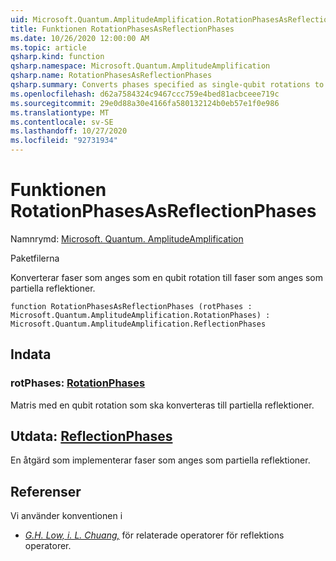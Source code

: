 ```yaml
---
uid: Microsoft.Quantum.AmplitudeAmplification.RotationPhasesAsReflectionPhases
title: Funktionen RotationPhasesAsReflectionPhases
ms.date: 10/26/2020 12:00:00 AM
ms.topic: article
qsharp.kind: function
qsharp.namespace: Microsoft.Quantum.AmplitudeAmplification
qsharp.name: RotationPhasesAsReflectionPhases
qsharp.summary: Converts phases specified as single-qubit rotations to phases specified as partial reflections.
ms.openlocfilehash: d62a7584324c9467ccc759e4bed81acbceee719c
ms.sourcegitcommit: 29e0d88a30e4166fa580132124b0eb57e1f0e986
ms.translationtype: MT
ms.contentlocale: sv-SE
ms.lasthandoff: 10/27/2020
ms.locfileid: "92731934"
---
```

# <a name="rotationphasesasreflectionphases-function"></a>Funktionen RotationPhasesAsReflectionPhases

Namnrymd: [Microsoft. Quantum. AmplitudeAmplification](xref:Microsoft.Quantum.AmplitudeAmplification)

Paketfilerna [](https://nuget.org/packages/)


Konverterar faser som anges som en qubit rotation till faser som anges som partiella reflektioner.

```qsharp
function RotationPhasesAsReflectionPhases (rotPhases : Microsoft.Quantum.AmplitudeAmplification.RotationPhases) : Microsoft.Quantum.AmplitudeAmplification.ReflectionPhases
```


## <a name="input"></a>Indata

### <a name="rotphases--rotationphases"></a>rotPhases: [RotationPhases](xref:Microsoft.Quantum.AmplitudeAmplification.RotationPhases)

Matris med en qubit rotation som ska konverteras till partiella reflektioner.



## <a name="output--reflectionphases"></a>Utdata: [ReflectionPhases](xref:Microsoft.Quantum.AmplitudeAmplification.ReflectionPhases)

En åtgärd som implementerar faser som anges som partiella reflektioner.

## <a name="references"></a>Referenser

Vi använder konventionen i

- [ *G.H. Low, i. L. Chuang,*](https://arxiv.org/abs/1707.05391) för relaterade operatorer för reflektions operatorer.